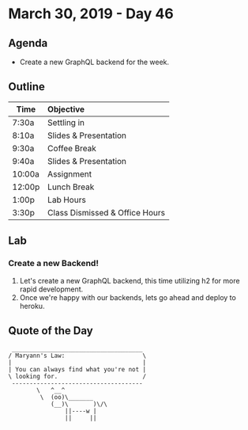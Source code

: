 # March 30, 2019 - Day 46


## Agenda

- Create a new GraphQL backend for the week. 

## Outline

| Time   | Objective                        |
| -------|:---------------------------------|
| 7:30a  | Settling in                      |
| 8:10a  | Slides & Presentation            |
| 9:30a  | Coffee Break                     |
| 9:40a  | Slides & Presentation            |
| 10:00a | Assignment                       |
| 12:00p | Lunch Break                      |
| 1:00p  | Lab Hours                        |
| 3:30p  | Class Dismissed & Office Hours   |

## Lab

### Create a new Backend! 

1. Let's create a new GraphQL backend, this time utilizing h2 for more rapid development. 
2. Once we're happy with our backends, lets go ahead and deploy to heroku. 

## Quote of the Day 
```
 _____________________________________
/ Maryann's Law:                      \
|                                     |
| You can always find what you're not |
\ looking for.                        /
 -------------------------------------
        \   ^__^
         \  (oo)\_______
            (__)\       )\/\
                ||----w |
                ||     ||
```